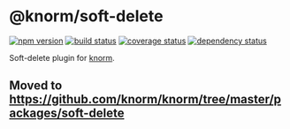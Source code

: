 # @knorm/soft-delete

[![npm version](https://badge.fury.io/js/%40knorm%2Fsoft-delete.svg)](https://badge.fury.io/js/%40knorm%2Fsoft-delete)
[![build status](https://travis-ci.org/knorm/soft-delete.svg?branch=master)](https://travis-ci.org/knorm/soft-delete)
[![coverage status](https://coveralls.io/repos/github/knorm/soft-delete/badge.svg?branch=master)](https://coveralls.io/github/knorm/soft-delete?branch=master)
[![dependency status](https://david-dm.org/knorm/soft-delete.svg)](https://david-dm.org/knorm/soft-delete)

Soft-delete plugin for [knorm](https://www.npmjs.com/package/knorm).

## Moved to https://github.com/knorm/knorm/tree/master/packages/soft-delete
